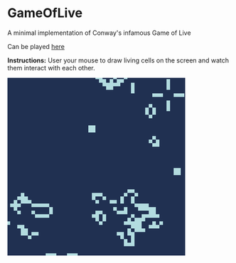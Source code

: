 # GameOfLive
A minimal implementation of Conway's infamous Game of Live 

Can be played [here](https://openprocessing.org/sketch/1392620)

**Instructions:** User your mouse to draw living cells on the screen and watch them interact with each other.

![](screenshot.gif)